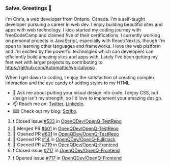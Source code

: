 ### Salve, Greetings 👋

I'm Chris, a web developer from Ontario, Canada. I'm a self-taught developer pursuing a career in web dev. I enjoy building beautiful sites and apps with web technology.
I kick-started my coding journey with freeCodeCamp and claimed five of their certifications.  I currently working on personal projects in JavaScript, especially with React/Next.js, though I'm open to learning other languages and frameworks. I love the web platform and I'm excited by the powerful technolgies which can developers can efficiently build amazing sites and apps with. Lately I've been getting my feet wet with larger projects by contributing to https://github.com/Automattic/wp-calypso .

When I get down to coding, I enjoy the satisfaction of creating complex interaction and the eye candy of adding styles to my HTML. 

- 💬 Ask me about putting your visual design into code. I enjoy CSS, but design isn't my strength, so I'd love to implement your amazing design.
- 📫 Reach me on: [Twitter](https://twitter.com/Christo28120856), [Linkedin](https://www.linkedin.com/in/christopher-stevers-07b9a5204/).
- ⌨ Check out my blog: [Scribo](https://christopherstevers.cf).
<!--
**Christopher-Stevers/Christopher-Stevers** is a ✨ _special_ ✨ repository because its `README.md` (this file) appears on your GitHub profile.

Here are some ideas to get you started:

- 🔭 I’m currently working on ...
- 🌱 I’m currently learning ...
- 👯 I’m looking to collaborate on ...
- 🤔 I’m looking for help with ...
- 😄 Pronouns: ...
- ⚡ Fun fact: ...
-->

<!--START_SECTION:activity-->
1. ❗️ Closed issue [#533](https://github.com/OpenQDev/OpenQ-TestRepo/issues/533) in [OpenQDev/OpenQ-TestRepo](https://github.com/OpenQDev/OpenQ-TestRepo)
2. 🎉 Merged PR [#601](https://github.com/OpenQDev/OpenQ-TestRepo/pull/601) in [OpenQDev/OpenQ-TestRepo](https://github.com/OpenQDev/OpenQ-TestRepo)
3. 💪 Opened PR [#601](https://github.com/OpenQDev/OpenQ-TestRepo/pull/601) in [OpenQDev/OpenQ-TestRepo](https://github.com/OpenQDev/OpenQ-TestRepo)
4. 💪 Opened PR [#14](https://github.com/OpenQDev/OpenQ-Fullstack/pull/14) in [OpenQDev/OpenQ-Fullstack](https://github.com/OpenQDev/OpenQ-Fullstack)
5. 💪 Opened PR [#719](https://github.com/OpenQDev/OpenQ-Frontend/pull/719) in [OpenQDev/OpenQ-Frontend](https://github.com/OpenQDev/OpenQ-Frontend)
6. ❗️ Closed issue [#717](https://github.com/OpenQDev/OpenQ-Frontend/issues/717) in [OpenQDev/OpenQ-Frontend](https://github.com/OpenQDev/OpenQ-Frontend)
7. ❗️ Opened issue [#717](https://github.com/OpenQDev/OpenQ-Frontend/issues/717) in [OpenQDev/OpenQ-Frontend](https://github.com/OpenQDev/OpenQ-Frontend)
<!--END_SECTION:activity-->
